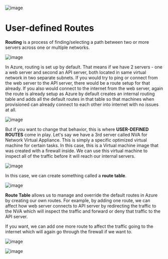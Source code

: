 ![image](https://github.com/user-attachments/assets/282d0dce-eec3-4d20-aeed-fdd27ad595d3)

# User-defined Routes

**Routing** is a process of finding/selecting a path between two or more servers across one or multiple networks.

![image](https://github.com/user-attachments/assets/79e09694-905c-452d-8fe3-9e7dc04c328e)

In Azure, routing is set up by default. That means if we have 2 servers - one a web server and second an API server, both located in same virtual network in two separate subnets. If you would try to ping or connect from the web server to the API server, there would be a route setup for that already. If you also would connect to the internet from the web server, again the route is already setup as Azure by default creates an internal routing table and adds all the default routes in that table so that machines when provisioned can already connect to each other into internet with no issues at all. 

![image](https://github.com/user-attachments/assets/cd19cb40-3ce6-4d60-9dd2-f1973a68f863)


But if you want to change that behavior, this is where **USER-DEFINED
ROUTES** come in play. Let's say we have a 3rd server called NVA for Network Virtual Appliance. This is simply a specific optimized virtual machine for certain tasks. In this case, this is a Virtual machine image that was created with a firewall inside. We can use this virtual machine to inspect all of the traffic before it will reach our internal servers. 

![image](https://github.com/user-attachments/assets/05baf416-32a9-44b8-b7c5-978a1fd545e0)


In this case, we can create something called a **route table**. 

![image](https://github.com/user-attachments/assets/e0ea4b3c-5b38-40b8-aea0-bdd3396b952b)



**Route Table** allows us to manage and override the default routes in Azure by creating our own routes. For example, by adding one route, we can affect how web server connects to API server by redirecting the traffic to the NVA which will inspect the traffic and forward or deny that traffic to the API server.

If you want, we can add one more route to affect the traffic going to the internet which will again go through the firewall if we want to.

![image](https://github.com/user-attachments/assets/79416e72-7422-402c-a2a7-1d55000559a1)



![image](https://github.com/user-attachments/assets/48ee5a48-b12b-430a-9d52-d5c48ebbefc1)


